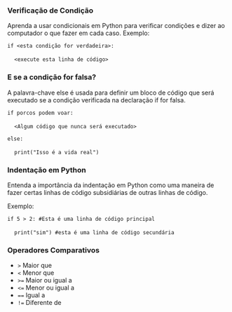 ### Verificação de Condição
Aprenda a usar condicionais em Python para verificar condições e dizer ao computador o que fazer em cada caso. 
Exemplo:

`if <esta condição for verdadeira>:`

&nbsp;&nbsp;&nbsp;&nbsp;`<execute esta linha de código>`

### E se a condição for falsa?
A palavra-chave else é usada para definir um bloco de código que será executado se a condição verificada na declaração if for falsa.

`if porcos podem voar:`

&nbsp;&nbsp;&nbsp;&nbsp;`<Algum código que nunca será executado>`

`else:`

&nbsp;&nbsp;&nbsp;&nbsp;`print("Isso é a vida real")`

### Indentação em Python
Entenda a importância da indentação em Python como uma maneira de fazer certas linhas de código subsidiárias de outras linhas de código.

Exemplo:

`if 5 > 2: #Esta é uma linha de código principal`

&nbsp;&nbsp;&nbsp;&nbsp;`print("sim") #esta é uma linha de código secundária`

### Operadores Comparativos
* `>` Maior que
* `<` Menor que
* `>=` Maior ou igual a
* `<=` Menor ou igual a
* `==` Igual a
* `!=` Diferente de